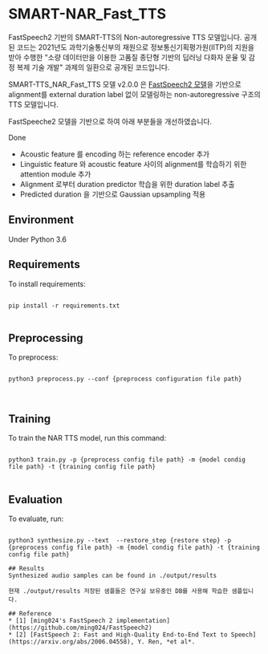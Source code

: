 # SMART-NAR_Fast_TTS
FastSpeech2 기반의 SMART-TTS의 Non-autoregressive TTS 모델입니다. 공개된 코드는 2021년도 과학기술통신부의 재원으로 정보통신기획평가원(IITP)의 지원을 받아 수행한 "소량 데이터만을 이용한 고품질 종단형 기반의 딥러닝 다화자 운율 및 감정 복제 기술 개발" 과제의 일환으로 공개된 코드입니다.

SMART-TTS_NAR_Fast_TTS 모델 v2.0.0 은 [FastSpeech2 모델](https://github.com/ming024/FastSpeech2)을 기반으로 alignment를 external duration label 없이 모델링하는 non-autoregressive 구조의 TTS 모델입니다.

FastSpeeche2 모델을 기반으로 하여 아래 부분들을 개선하였습니다.

Done
* Acoustic feature 를 encoding 하는 reference encoder 추가
* Linguistic feature 와 acoustic feature 사이의 alignment를 학습하기 위한 attention module 추가
* Alignment 로부터 duration predictor 학습을 위한 duration label 추출
* Predicted duration 을 기반으로 Gaussian upsampling 적용 

## Environment
Under Python 3.6

## Requirements
To install requirements:
<pre>
<code>
pip install -r requirements.txt
</code>
</pre>

## Preprocessing
To preprocess:
<pre>
<code>
python3 preprocess.py --conf {preprocess configuration file path}

</code>
</pre>

## Training
To train the NAR TTS model, run this command:
<pre>
<code>
python3 train.py -p {preprocess config file path} -m {model condig file path} -t {training config file path}
</code>
</pre>

## Evaluation
To evaluate, run:
<pre>
<code>
python3 synthesize.py --text <text> --restore_step {restore step} -p {preprocess config file path} -m {model condig file path} -t {training config file path}

## Results
Synthesized audio samples can be found in ./output/results

현재 ./output/results 저장된 샘플들은 연구실 보유중인 DB를 사용해 학습한 샘플입니다.

## Reference
* [1] [ming024's FastSpeech 2 implementation](https://github.com/ming024/FastSpeech2)
* [2] [FastSpeech 2: Fast and High-Quality End-to-End Text to Speech](https://arxiv.org/abs/2006.04558), Y. Ren, *et al*.
